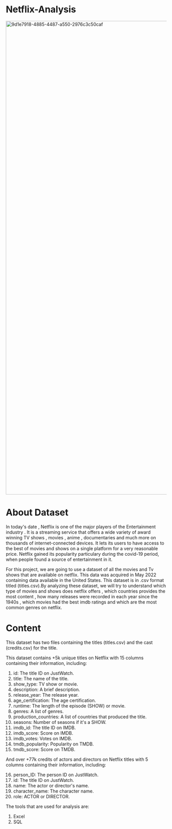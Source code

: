# Netflix-Analysis
<img width="1478" alt="9d1e7918-4885-4487-a550-2976c3c50caf" src="https://user-images.githubusercontent.com/110019536/185786698-ee6f8d87-a54a-4b7a-906b-1eeb7371d601.png">

# About Dataset

In today's date , Netflix is one of the major players of the Entertainment industry . It is a streaming service that offers a wide variety of award winning TV shows , movies , anime , documentaries and much more on thousands of internet-connected devices. It lets its users to have access to the best of movies and shows on a single platform for a very reasonable price. Netflix gained its popularity particulary during the covid-19 period, when people found a source of entertainment in it.

For this project, we are going to use a dataset of all the movies and Tv shows that are available on netflix. This data was acquired in May 2022 containing data available in the United States. This dataset is in .csv format titled (titles.csv).By analyzing these dataset, we will try to understand which type of movies and shows does netflix offers , which countries provides the most content , how many releases were recorded in each year since the 1940s , which movies had the best imdb ratings and which are the most common genres on netflix.

# Content

This dataset has two files containing the titles (titles.csv) and the cast (credits.csv) for the title.

This dataset contains +5k unique titles on Netflix with 15 columns containing their information, including:

1) id: The title ID on JustWatch.
2) title: The name of the title.
3) show_type: TV show or movie.
4) description: A brief description.
5) release_year: The release year.
6) age_certification: The age certification.
7) runtime: The length of the episode (SHOW) or movie.
8) genres: A list of genres.
9) production_countries: A list of countries that produced the title.
10) seasons: Number of seasons if it's a SHOW.
11) imdb_id: The title ID on IMDB.
12) imdb_score: Score on IMDB.
13) imdb_votes: Votes on IMDB.
14) tmdb_popularity: Popularity on TMDB.
15) tmdb_score: Score on TMDB.

And over +77k credits of actors and directors on Netflix titles with 5 columns containing their information, including:

16) person_ID: The person ID on JustWatch.
17) id: The title ID on JustWatch.
18) name: The actor or director's name.
19) character_name: The character name.
20) role: ACTOR or DIRECTOR.


The tools that are used for analysis are:
1) Excel
2) SQL
